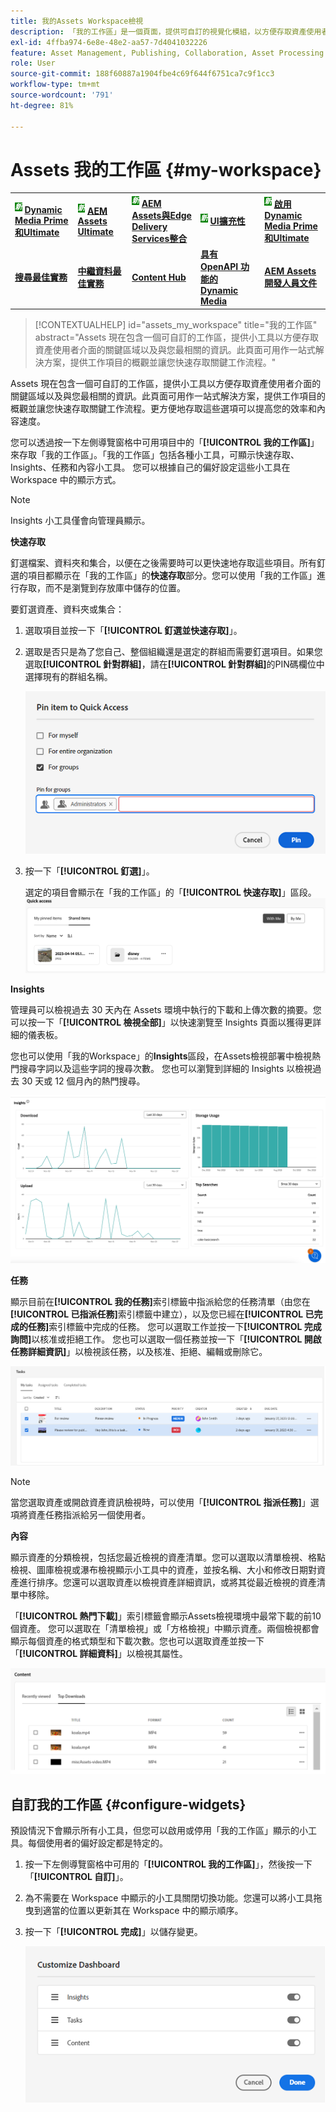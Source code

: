 ```yaml
---
title: 我的Assets Workspace檢視
description: 「我的工作區」是一個頁面，提供可自訂的視覺化模組，以方便存取資產使用者介面的關鍵區域以及與使用者最相關的資訊。
exl-id: 4ffba974-6e8e-48e2-aa57-7d4041032226
feature: Asset Management, Publishing, Collaboration, Asset Processing
role: User
source-git-commit: 188f60887a1904fbe4c69f644f6751ca7c9f1cc3
workflow-type: tm+mt
source-wordcount: '791'
ht-degree: 81%

---
```


# Assets 我的工作區 {#my-workspace}

<table>
    <tr>
        <td>
            <sup style= "background-color:#008000; color:#FFFFFF; font-weight:bold"><i>新</i></sup> <a href="/help/assets/dynamic-media/dm-prime-ultimate.md"><b>Dynamic Media Prime和Ultimate</b></a>
        </td>
        <td>
            <sup style= "background-color:#008000; color:#FFFFFF; font-weight:bold"><i>新</i></sup> <a href="/help/assets/assets-ultimate-overview.md"><b>AEM Assets Ultimate</b></a>
        </td>
        <td>
            <sup style= "background-color:#008000; color:#FFFFFF; font-weight:bold"><i>新</i></sup> <a href="/help/assets/integrate-aem-assets-edge-delivery-services.md"><b>AEM Assets與Edge Delivery Services整合</b></a>
        </td>
        <td>
            <sup style= "background-color:#008000; color:#FFFFFF; font-weight:bold"><i>新</i></sup> <a href="/help/assets/aem-assets-view-ui-extensibility.md"><b>UI擴充性</b></a>
        </td>
          <td>
            <sup style= "background-color:#008000; color:#FFFFFF; font-weight:bold"><i>新</i></sup> <a href="/help/assets/dynamic-media/enable-dynamic-media-prime-and-ultimate.md"><b>啟用Dynamic Media Prime和Ultimate</b></a>
        </td>
    </tr>
    <tr>
        <td>
            <a href="/help/assets/search-best-practices.md"><b>搜尋最佳實務</b></a>
        </td>
        <td>
            <a href="/help/assets/metadata-best-practices.md"><b>中繼資料最佳實務</b></a>
        </td>
        <td>
            <a href="/help/assets/product-overview.md"><b>Content Hub</b></a>
        </td>
        <td>
            <a href="/help/assets/dynamic-media-open-apis-overview.md"><b>具有 OpenAPI 功能的 Dynamic Media</b></a>
        </td>
        <td>
            <a href="https://developer.adobe.com/experience-cloud/experience-manager-apis/"><b>AEM Assets 開發人員文件</b></a>
        </td>
    </tr>
</table>

>[!CONTEXTUALHELP]
>id="assets_my_workspace"
>title="我的工作區"
>abstract="Assets 現在包含一個可自訂的工作區，提供小工具以方便存取資產使用者介面的關鍵區域以及與您最相關的資訊。此頁面可用作一站式解決方案，提供工作項目的概觀並讓您快速存取關鍵工作流程。"

Assets 現在包含一個可自訂的工作區，提供小工具以方便存取資產使用者介面的關鍵區域以及與您最相關的資訊。此頁面可用作一站式解決方案，提供工作項目的概觀並讓您快速存取關鍵工作流程。更方便地存取這些選項可以提高您的效率和內容速度。

您可以透過按一下左側導覽窗格中可用項目中的「**[!UICONTROL 我的工作區]**」來存取「我的工作區」。「我的工作區」包括各種小工具，可顯示快速存取、Insights、任務和內容小工具。 您可以根據自己的偏好設定這些小工具在 Workspace 中的顯示方式。

>[!NOTE]
>
>Insights 小工具僅會向管理員顯示。

<!--

**New features coming soon**

Highlights upcoming features for Assets.

![New features coming soon in Workspace](assets/new-features.png)

-->



**快速存取**

釘選檔案、資料夾和集合，以便在之後需要時可以更快速地存取這些項目。所有釘選的項目都顯示在「我的工作區」的&#x200B;**快速存取**&#x200B;部分。您可以使用「我的工作區」進行存取，而不是瀏覽到存放庫中儲存的位置。

要釘選資產、資料夾或集合：

1. 選取項目並按一下「**[!UICONTROL 釘選並快速存取]**」。

1. 選取是否只是為了您自己、整個組織還是選定的群組而需要釘選項目。如果您選取&#x200B;**[!UICONTROL 針對群組]**，請在&#x200B;**[!UICONTROL 針對群組]**&#x200B;的PIN碼欄位中選擇現有的群組名稱。

   ![為群組釘選項目](assets/pin-items-for-groups.png)
1. 按一下「**[!UICONTROL 釘選]**」。

   選定的項目會顯示在「我的工作區」的「**[!UICONTROL 快速存取]**」區段。
   ![工作區中的任務](assets/quick-access.png)

**Insights**

管理員可以檢視過去 30 天內在 Assets 環境中執行的下載和上傳次數的摘要。您可以按一下「**[!UICONTROL 檢視全部]**」以快速瀏覽至 Insights 頁面以獲得更詳細的儀表板。

您也可以使用「我的Workspace」的&#x200B;**Insights**&#x200B;區段，在Assets檢視部署中檢視熱門搜尋字詞以及這些字詞的搜尋次數。 您也可以瀏覽到詳細的 Insights 以檢視過去 30 天或 12 個月內的熱門搜尋。

![Workspace 中的 Insights](assets/insights.png)

**任務**

顯示目前在&#x200B;**[!UICONTROL 我的任務]**&#x200B;索引標籤中指派給您的任務清單（由您在&#x200B;**[!UICONTROL 已指派任務]**&#x200B;索引標籤中建立），以及您已經在&#x200B;**[!UICONTROL 已完成的任務]**&#x200B;索引標籤中完成的任務。 您可以選取工作並按一下&#x200B;**[!UICONTROL 完成詢問]**&#x200B;以核准或拒絕工作。 您也可以選取一個任務並按一下「**[!UICONTROL 開啟任務詳細資訊]**」以檢視該任務，以及核准、拒絕、編輯或刪除它。

![Workspace 中的任務](assets/tasks-workspace.png)

>[!NOTE]
>
> 當您選取資產或開啟資產資訊檢視時，可以使用「**[!UICONTROL 指派任務]**」選項將資產任務指派給另一個使用者。

**內容**

顯示資產的分類檢視，包括您最近檢視的資產清單。您可以選取以清單檢視、格點檢視、圖庫檢視或瀑布檢視顯示小工具中的資產，並按名稱、大小和修改日期對資產進行排序。您還可以選取資產以檢視資產詳細資訊，或將其從最近檢視的資產清單中移除。

「**[!UICONTROL 熱門下載]**」索引標籤會顯示Assets檢視環境中最常下載的前10個資產。 您可以選取在「清單檢視」或「方格檢視」中顯示資產。兩個檢視都會顯示每個資產的格式類型和下載次數。您也可以選取資產並按一下「**[!UICONTROL 詳細資料]**」以檢視其屬性。

![Workspace 中的內容小工具](assets/workspace-content.png)

## 自訂我的工作區 {#configure-widgets}

預設情況下會顯示所有小工具，但您可以啟用或停用「我的工作區」顯示的小工具。每個使用者的偏好設定都是特定的。

1. 按一下左側導覽窗格中可用的「**[!UICONTROL 我的工作區]**」，然後按一下「**[!UICONTROL 自訂]**」。

1. 為不需要在 Workspace 中顯示的小工具關閉切換功能。您還可以將小工具拖曳到適當的位置以更新其在 Workspace 中的顯示順序。

1. 按一下「**[!UICONTROL 完成]**」以儲存變更。

   ![在 Workspace 中自訂小工具](assets/customize-workspace.png)
